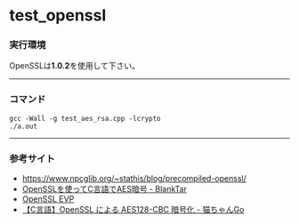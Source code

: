 # test_openssl

### 実行環境
OpenSSLは**1.0.2**を使用して下さい。

---

### コマンド
```
gcc -Wall -g test_aes_rsa.cpp -lcrypto
./a.out
```

---

### 参考サイト

- https://www.npcglib.org/~stathis/blog/precompiled-openssl/
- [OpenSSLを使ってC言語でAES暗号 - BlankTar](https://blanktar.jp/blog/2014/10/c_language-aes-with-openssl.html)
- [OpenSSL EVP](https://sehermitage.web.fc2.com/program/openssl_evp.html)
- [【C言語】OpenSSL による AES128-CBC 暗号化 - 猫ちゃんGo](https://gatito.hateblo.jp/entry/c/openssl/aes128cbc)
